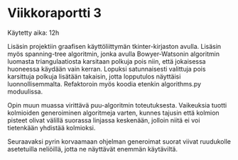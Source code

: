 # Viikkoraportti 3

Käytetty aika: 12h

Lisäsin projektiin graafisen käyttöliittymän tkinter-kirjaston avulla. Lisäsin myös spanning-tree algoritmin, jonka avulla Bowyer-Watsonin algoritmin luomasta triangulaatiosta karsitaan polkuja pois niin, että jokaisessa huoneessa käydään vain kerran. Lopuksi satunnaisesti valittuja pois karsittuja polkuja lisätään takaisin, jotta lopputulos näyttäisi luonnollisemmalta. Refaktoroin myös koodia etenkin algorithms.py moduulissa.

Opin muun muassa virittävä puu-algoritmin toteutuksesta. Vaikeuksia tuotti kolmioiden generoiminen algoritmeja varten, kunnes tajusin että kolmion pisteet olivat välillä suorassa linjassa keskenään, jolloin niitä ei voi tietenkään yhdistää kolmioksi.

Seuraavaksi pyrin korvaamaan ohjelman generoimat suorat viivat ruudukolle asetetuilla neliöillä, jotta ne näyttävät enemmän käytäviltä.
